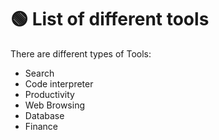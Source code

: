 # 🟢 List of different tools

There are different types of Tools:

* Search
* Code interpreter
* Productivity
* Web Browsing
* Database
* Finance
